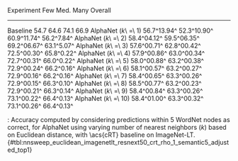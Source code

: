 Experiment                     Few         Med.         Many     Overall
---------------------  -----------  -----------  -----------  ----------
Baseline                      54.7         64.6         74.1        66.9
AlphaNet (_k_\ =\ 1)   56.7^13.94^  52.3^10.90^  60.9^11.74^  56.2^7.84^
AlphaNet (_k_\ =\ 2)   58.4^04.12^  59.5^06.35^  69.2^06.67^  63.1^5.07^
AlphaNet (_k_\ =\ 3)   57.6^00.71^  62.8^00.42^  72.5^00.30^  65.8^0.22^
AlphaNet (_k_\ =\ 4)   57.9^00.86^  63.0^00.34^  72.7^00.31^  66.0^0.22^
AlphaNet (_k_\ =\ 5)   58.0^00.88^  63.2^00.38^  72.9^00.24^  66.2^0.16^
AlphaNet (_k_\ =\ 6)   58.1^00.57^  63.2^00.27^  72.9^00.16^  66.2^0.16^
AlphaNet (_k_\ =\ 7)   58.4^00.65^  63.3^00.26^  72.9^00.15^  66.3^0.10^
AlphaNet (_k_\ =\ 8)   58.5^00.77^  63.2^00.23^  72.9^00.21^  66.3^0.14^
AlphaNet (_k_\ =\ 9)   58.4^00.84^  63.3^00.26^  73.1^00.22^  66.4^0.13^
AlphaNet (_k_\ =\ 10)  58.4^01.00^  63.3^00.32^  73.1^00.26^  66.4^0.13^

: Accuracy computed by considering predictions within 5 WordNet nodes as correct, for AlphaNet using varying number of nearest neighbors (_k_) based on Euclidean distance, with \acs{cRT} baseline on ImageNet-LT. {#tbl:nnsweep_euclidean_imagenetlt_resnext50_crt_rho_1_semantic5_adjusted_top1}
